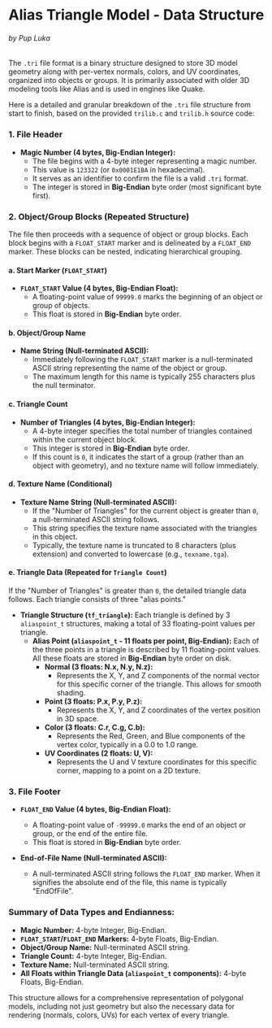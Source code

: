 # Alias Triangle Model - Data Structure

###### by Pup Luka



The `.tri` file format is a binary structure designed to store 3D model geometry along with per-vertex normals, colors, and UV coordinates, organized into objects or groups. It is primarily associated with older 3D modeling tools like Alias and is used in engines like Quake.

Here is a detailed and granular breakdown of the `.tri` file structure from start to finish, based on the provided `trilib.c` and `trilib.h` source code:

### 1. File Header

* **Magic Number (4 bytes, Big-Endian Integer):**
  * The file begins with a 4-byte integer representing a magic number.
  * This value is `123322` (or `0x0001E1BA` in hexadecimal).
  * It serves as an identifier to confirm the file is a valid `.tri` format.
  * The integer is stored in **Big-Endian** byte order (most significant byte first).

### 2. Object/Group Blocks (Repeated Structure)

The file then proceeds with a sequence of object or group blocks. Each block begins with a `FLOAT_START` marker and is delineated by a `FLOAT_END` marker. These blocks can be nested, indicating hierarchical grouping.

#### a. Start Marker (`FLOAT_START`)

* **`FLOAT_START` Value (4 bytes, Big-Endian Float):**
  * A floating-point value of `99999.0` marks the beginning of an object or group of objects.
  * This float is stored in **Big-Endian** byte order.

#### b. Object/Group Name

* **Name String (Null-terminated ASCII):**
  * Immediately following the `FLOAT_START` marker is a null-terminated ASCII string representing the name of the object or group.
  * The maximum length for this name is typically 255 characters plus the null terminator.

#### c. Triangle Count

* **Number of Triangles (4 bytes, Big-Endian Integer):**
  * A 4-byte integer specifies the total number of triangles contained within the current object block.
  * This integer is stored in **Big-Endian** byte order.
  * If this count is `0`, it indicates the start of a group (rather than an object with geometry), and no texture name will follow immediately.

#### d. Texture Name (Conditional)

* **Texture Name String (Null-terminated ASCII):**
  * If the "Number of Triangles" for the current object is greater than `0`, a null-terminated ASCII string follows.
  * This string specifies the texture name associated with the triangles in this object.
  * Typically, the texture name is truncated to 8 characters (plus extension) and converted to lowercase (e.g., `texname.tga`).

#### e. Triangle Data (Repeated for `Triangle Count`)

If the "Number of Triangles" is greater than `0`, the detailed triangle data follows. Each triangle consists of three "alias points."

* **Triangle Structure (`tf_triangle`):** Each triangle is defined by 3 `aliaspoint_t` structures, making a total of 33 floating-point values per triangle.
  * **Alias Point (`aliaspoint_t` - 11 floats per point, Big-Endian):** Each of the three points in a triangle is described by 11 floating-point values. All these floats are stored in **Big-Endian** byte order on disk.
    * **Normal (3 floats: N.x, N.y, N.z):**
      * Represents the X, Y, and Z components of the normal vector for this specific corner of the triangle. This allows for smooth shading.
    * **Point (3 floats: P.x, P.y, P.z):**
      * Represents the X, Y, and Z coordinates of the vertex position in 3D space.
    * **Color (3 floats: C.r, C.g, C.b):**
      * Represents the Red, Green, and Blue components of the vertex color, typically in a 0.0 to 1.0 range.
    * **UV Coordinates (2 floats: U, V):**
      * Represents the U and V texture coordinates for this specific corner, mapping to a point on a 2D texture.

### 3. File Footer

* **`FLOAT_END` Value (4 bytes, Big-Endian Float):**
  
  * A floating-point value of `-99999.0` marks the end of an object or group, or the end of the entire file.
  * This float is stored in **Big-Endian** byte order.

* **End-of-File Name (Null-terminated ASCII):**
  
  * A null-terminated ASCII string follows the `FLOAT_END` marker. When it signifies the absolute end of the file, this name is typically "EndOfFile".

### Summary of Data Types and Endianness:

* **Magic Number:** 4-byte Integer, Big-Endian.
* **`FLOAT_START`/`FLOAT_END` Markers:** 4-byte Floats, Big-Endian.
* **Object/Group Name:** Null-terminated ASCII string.
* **Triangle Count:** 4-byte Integer, Big-Endian.
* **Texture Name:** Null-terminated ASCII string.
* **All Floats within Triangle Data (`aliaspoint_t` components):** 4-byte Floats, Big-Endian.

This structure allows for a comprehensive representation of polygonal models, including not just geometry but also the necessary data for rendering (normals, colors, UVs) for each vertex of every triangle.